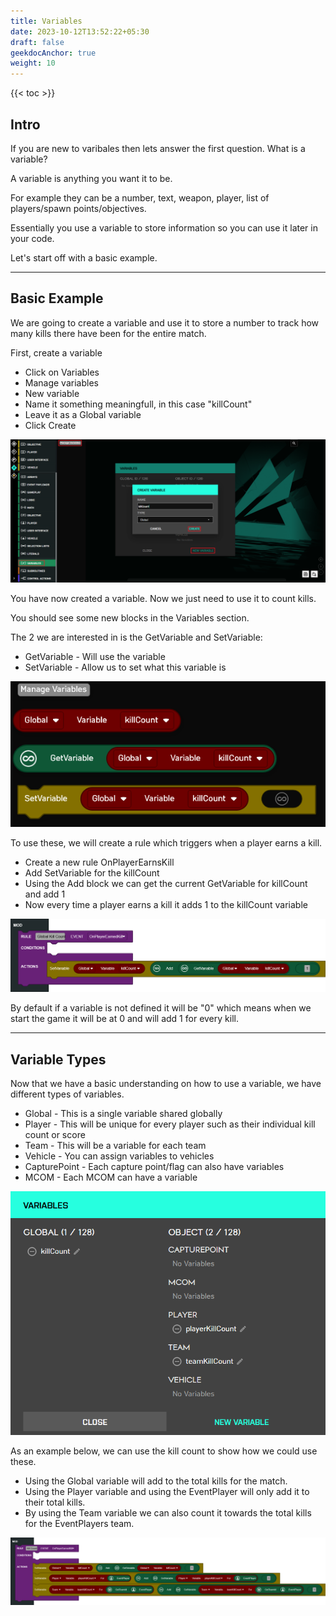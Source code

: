```yaml
---
title: Variables
date: 2023-10-12T13:52:22+05:30
draft: false
geekdocAnchor: true
weight: 10
---
```


{{< toc >}}

## Intro

If you are new to varibales then lets answer the first question. What is a variable?

A variable is anything you want it to be.

For example they can be a number, text, weapon, player, list of players/spawn points/objectives.

Essentially you use a variable to store information so you can use it later in your code.

Let's start off with a basic example.

---

## Basic Example

We are going to create a variable and use it to store a number to track how many kills there have been for the entire match.

First, create a variable

- Click on Variables
- Manage variables
- New variable
- Name it something meaningfull, in this case "killCount"
- Leave it as a Global variable
- Click Create

![Create Global](images/createglobalvariable.png)

You have now created a variable. Now we just need to use it to count kills.

You should see some new blocks in the Variables section.

The 2 we are interested in is the GetVariable and SetVariable:

- GetVariable - Will use the variable
- SetVariable - Allow us to set what this variable is

![Variable Blocks](images/variableblocks.PNG)

To use these, we will create a rule which triggers when a player earns a kill.

- Create a new rule OnPlayerEarnsKill
- Add SetVariable for the killCount
- Using the Add block we can get the current GetVariable for killCount and add 1
- Now every time a player earns a kill it adds 1 to the killCount variable

![Global Kill](images/globalkillcount.png)

By default if a variable is not defined it will be "0" which means when we start the game it will be at 0 and will add 1 for every kill.

---

## Variable Types

Now that we have a basic understanding on how to use a variable, we have different types of variables.

- Global - This is a single variable shared globally
- Player - This will be unique for every player such as their individual kill count or score
- Team - This will be a variable for each team
- Vehicle - You can assign variables to vehicles
- CapturePoint - Each capture point/flag can also have variables
- MCOM - Each MCOM can have a variable

![variable Types](images/variabletypes.PNG)

As an example below, we can use the kill count to show how we could use these.

- Using the Global variable will add to the total kills for the match.
- Using the Player variable and using the EventPlayer will only add it to their total kills.
- By using the Team variable we can also count it towards the total kills for the EventPlayers team.

![Type Blocks](images/typesblocks.png)
